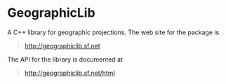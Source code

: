 GeographicLib
=============

A C++ library for geographic projections.  The web site for the package
is

> http://geographiclib.sf.net

The API for the library is documented at

> http://geographiclib.sf.net/html
